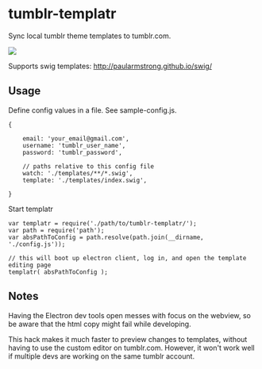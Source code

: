 # tumblr-templatr
Sync local tumblr theme templates to tumblr.com. 

![](https://positlabs.github.io/tumblr-templatr/assets/imgs/templatr-infographic.jpg)

Supports swig templates: http://paularmstrong.github.io/swig/


## Usage

Define config values in a file. See sample-config.js.

```
{

	email: 'your_email@gmail.com',
	username: 'tumblr_user_name',
	password: 'tumblr_password',
	
	// paths relative to this config file
	watch: './templates/**/*.swig',
	template: './templates/index.swig',

}
```

Start templatr


```
var templatr = require('./path/to/tumblr-templatr/');
var path = require('path');
var absPathToConfig = path.resolve(path.join(__dirname, './config.js'));

// this will boot up electron client, log in, and open the template editing page
templatr( absPathToConfig );

```


## Notes

Having the Electron dev tools open messes with focus on the webview, so be aware that the html copy might fail while developing.

This hack makes it much faster to preview changes to templates, without having to use the custom editor on tumblr.com. However, it won't work well if multiple devs are working on the same tumblr account.
